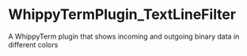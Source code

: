 # WhippyTermPlugin_TextLineFilter
A WhippyTerm plugin that shows incoming and outgoing binary data in different colors
